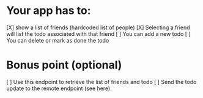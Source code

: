 # Your app has to:

[X] show a list of friends (hardcoded list of people)
[X] Selecting a friend will list the todo associated with that friend
[ ] You can add a new todo
[ ] You can delete or mark as done the todo

# Bonus point (optional)

[ ] Use this endpoint to retrieve the list of friends and todo
[ ] Send the todo update to the remote endpoint (see here)
